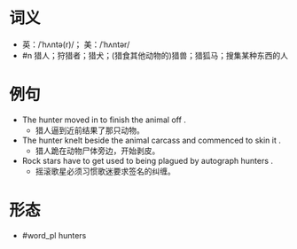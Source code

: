 # 词义
- 英：/ˈhʌntə(r)/； 美：/ˈhʌntər/
- #n 猎人；狩猎者；猎犬；(猎食其他动物的)猎兽；猎狐马；搜集某种东西的人
# 例句
- The hunter moved in to finish the animal off .
	- 猎人逼到近前结果了那只动物。
- The hunter knelt beside the animal carcass and commenced to skin it .
	- 猎人跪在动物尸体旁边，开始剥皮。
- Rock stars have to get used to being plagued by autograph hunters .
	- 摇滚歌星必须习惯歌迷要求签名的纠缠。
# 形态
- #word_pl hunters
